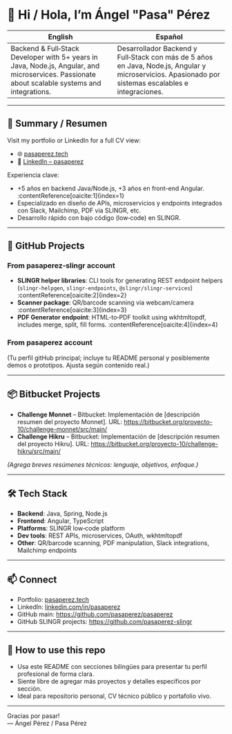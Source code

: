 # 👋 Hi / Hola, I’m **Ángel "Pasa" Pérez**

| English | Español |
|-------|--------|
| Backend & Full‑Stack Developer with 5+ years in Java, Node.js, Angular, and microservices. Passionate about scalable systems and integrations. | Desarrollador Backend y Full‑Stack con más de 5 años en Java, Node.js, Angular y microservicios. Apasionado por sistemas escalables e integraciones. |

---

## 📄 Summary / Resumen

Visit my portfolio or LinkedIn for a full CV view:
- 🌐 [pasaperez.tech](https://www.pasaperez.tech/)
- 🔗 [LinkedIn – pasaperez](https://www.linkedin.com/in/pasaperez/)

Experiencia clave:
- +5 años en backend Java/Node.js, +3 años en front-end Angular. :contentReference[oaicite:1]{index=1}
- Especializado en diseño de APIs, microservicios y endpoints integrados con Slack, Mailchimp, PDF via SLINGR, etc.
- Desarrollo rápido con bajo código (low‑code) en SLINGR.

---

## 🚀 GitHub Projects

### From **pasaperez‑slingr** account
- **SLINGR helper libraries**: CLI tools for generating REST endpoint helpers (`slingr-helpgen`, `slingr-endpoints`, `@slingr/slingr-services`) :contentReference[oaicite:2]{index=2}
- **Scanner package**: QR/barcode scanning via webcam/camera :contentReference[oaicite:3]{index=3}
- **PDF Generator endpoint**: HTML-to‑PDF toolkit using wkhtmltopdf, includes merge, split, fill forms. :contentReference[oaicite:4]{index=4}

### From **pasaperez** account
(Tu perfil gitHub principal; incluye tu README personal y posiblemente demos o prototipos. Ajusta según contenido real.)

---

## 📦 Bitbucket Projects

- **Challenge Monnet** – Bitbucket: Implementación de [descripción resumen del proyecto Monnet]. URL: https://bitbucket.org/proyecto-10/challenge-monnet/src/main/
- **Challenge Hikru** – Bitbucket: Implementación de [descripción resumen del proyecto Hikru]. URL: https://bitbucket.org/proyecto-10/challenge-hikru/src/main/

*(Agrega breves resúmenes técnicos: lenguaje, objetivos, enfoque.)*

---

## 🛠 Tech Stack

- **Backend**: Java, Spring, Node.js
- **Frontend**: Angular, TypeScript
- **Platforms**: SLINGR low‑code platform
- **Dev tools**: REST APIs, microservices, OAuth, wkhtmltopdf
- **Other**: QR/barcode scanning, PDF manipulation, Slack integrations, Mailchimp endpoints

---

## 📫 Connect

- Portfolio: [pasaperez.tech](https://www.pasaperez.tech/)
- LinkedIn: [linkedin.com/in/pasaperez](https://www.linkedin.com/in/pasaperez/)
- GitHub main: https://github.com/pasaperez/pasaperez
- GitHub SLINGR projects: https://github.com/pasaperez-slingr

---

## 📝 How to use this repo

- Usa este README con secciones bilingües para presentar tu perfil profesional de forma clara.
- Siente libre de agregar más proyectos y detalles específicos por sección.
- Ideal para repositorio personal, CV técnico público y portafolio vivo.

---

Gracias por pasar!  
— Ángel Pérez / Pasa Pérez  
